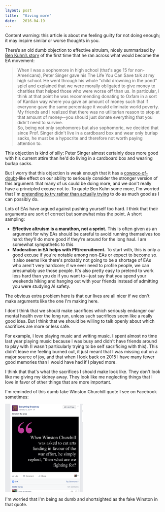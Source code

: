 ```yaml
---
layout: post
title:  "Giving more"
date:   2016-04-19
---
```


<div class="panel panel-default">
<div class="panel-body">
Content warning: this article is about me feeling guilty for not doing enough; it may inspire similar or worse thoughts in you.
</div>
</div>

There’s an old dumb objection to effective altruism, nicely summarized by [Ben Kuhn’s story](http://www.effective-altruism.com/ea/6i/ben_kuhn_on_the_effective_altruist_movement/) of the first time that he ran across what would become the EA movement:

> When I was a sophomore in high school (that's age 15 for non-Americans), Peter Singer gave his The Life You Can Save talk at my high school. He went through his whole "child drowning in the pond" spiel and explained that we were morally obligated to give money to charities that helped those who were worse off than us. In particular, I think at that point he was recommending donating to Oxfam in a sort of Kantian way where you gave an amount of money such that if everyone gave the same percentage it would eliminate world poverty. My friends and I realized that there was no utilitarian reason to stop at that amount of money--you should just donate everything that you didn't need to survive. <br/>
So, being not only sophomores but also sophomoric, we decided that since Prof. Singer didn't live in a cardboard box and wear only burlap sacks, he must be a hypocrite and therefore not worth paying attention to.

This objection is kind of silly: Peter Singer almost certainly does more good with his current attire than he'd do living in a cardboard box and wearing burlap sacks.

But I worry that this objection is weak enough that it has a [cowpox-of-doubt](http://slatestarcodex.com/2014/04/15/the-cowpox-of-doubt/)-like effect on our ability to seriously consider the stronger version of this argument: that many of us could be doing more, and we don't really have a principled excuse not to. To quote Ben Kuhn some more, I'm worried that I'm [pretending to try rather than actually trying](http://www.benkuhn.net/ea-critique#abstract) to do as much good as I can possibly do.

Lots of EAs have argued against pushing yourself too hard. I think that their arguments are sort of correct but somewhat miss the point. A short sampling:

- **Effective altruism is a marathon, not a sprint.** This is often given as an argument for why EAs should be careful to avoid running themselves too hard: they'll do more good if they're around for the long haul. I am somewhat sympathetic to this
- **Moderation in EA helps with PR/recruitment.** To start with, this is only a good excuse if you're notable among non-EAs or expect to become so. It also seems like there's probably not going to be a shortage of EAs who aren't very hardcore; if we ever need to profile people, we can presumably use those people. It's also pretty easy to pretend to work less hard than you do if you want to--just say that you spend your weekends hiking and hanging out with your friends instead of admitting you were studying AI safety.

The obvious extra problem here is that our lives are all nicer if we don't make arguments like the one I'm making here.




I don't think that we should make sacrifices which seriously endanger our mental health over the long run, unless such sacrifices seem like a really good idea. But I think that we should be willing to talk openly about which sacrifices are more or less safe.

For example, I love playing music and writing music. I spent almost no time last year playing music because I was busy and didn't have friends around to play with (I wasn't particularly trying to be self sacrificing with this). This didn't leave me feeling burned out, it just meant that I was missing out on a major source of joy, and that when I look back on 2015 I have many fewer good memories than I would have had if I played more.

I think that that's what the sacrifices I should make look like. They don't look like me giving my kidney away. They look like me neglecting things that I love in favor of other things that are more important.

I'm reminded of this dumb fake Winston Churchill quote I see on Facebook sometimes:

<img src="/winston.jpg" align="middle" style="width: 50%"/>

I'm worried that I'm being as dumb and shortsighted as the fake Winston in that quote.



